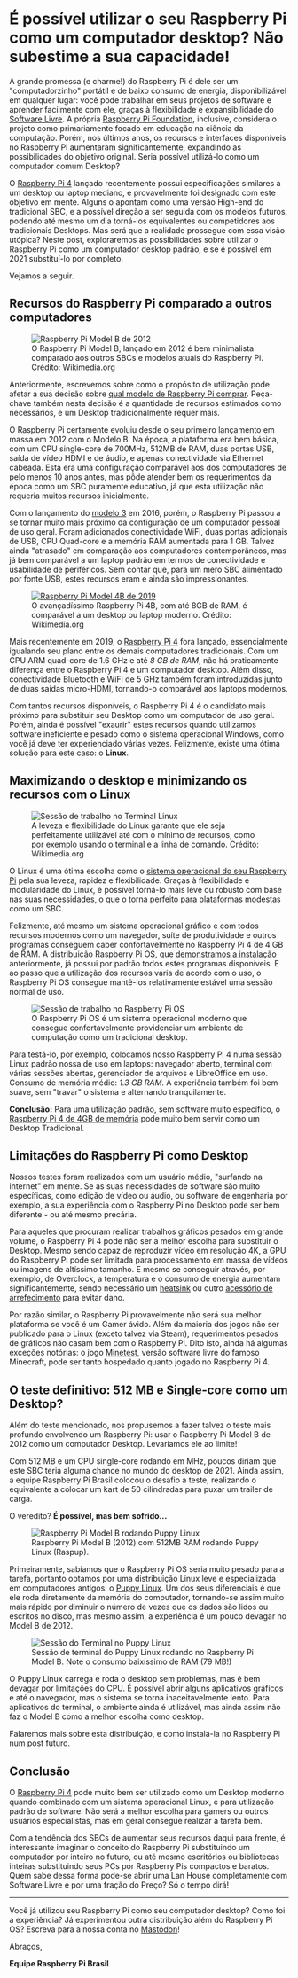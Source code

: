 # É possível utilizar o seu Raspberry Pi como um computador desktop? Não subestime a sua capacidade!

A grande promessa (e charme!) do Raspberry Pi é dele ser um "computadorzinho" portátil e de baixo consumo de energia, disponibilizável em qualquer lugar: você pode trabalhar em seus projetos de software e aprender facilmente com ele, graças à flexibilidade e expansibilidade do [Software Livre](/blog/bem_vindo_ao_raspberrypi_brasil/). A própria [Raspberry Pi Foundation](https://raspberrypi,org), inclusive, considera o projeto como primariamente focado em educação na ciência da computação. Porém, nos últimos anos, os recursos e interfaces disponíveis no Raspberry Pi aumentaram significantemente, expandindo as possibilidades do objetivo original. Seria possível utilizá-lo como um computador comum Desktop?

O [Raspberry Pi 4](https://amzn.to/3wfUopM) lançado recentemente possui especificações similares à um desktop ou laptop mediano, e provavelmente foi designado com este objetivo em mente. Alguns o apontam como uma versão High-end do tradicional SBC, e a possível direção a ser seguida com os modelos futuros, podendo até mesmo um dia torná-los equivalentes ou competidores aos tradicionais Desktops. Mas será que a realidade prossegue com essa visão utópica? Neste post, exploraremos as possibilidades sobre utilizar o Raspberry Pi como um computador desktop padrão, e se é possível em 2021 substituí-lo por completo.

Vejamos a seguir.

## Recursos do Raspberry Pi comparado a outros computadores

<figure>
    <img src="https://upload.wikimedia.org/wikipedia/commons/thumb/3/30/RaspberryPiModelBRev2.by.Philipp.Bohk.jpg/400px-RaspberryPiModelBRev2.by.Philipp.Bohk.jpg" alt="Raspberry Pi Model B de 2012" />
    <figcaption>
        O Raspberry Pi Model B, lançado em 2012 é bem minimalista comparado aos outros SBCs e modelos atuais do Raspberry Pi. Crédito: Wikimedia.org
    </figcaption>
</figure>

Anteriormente, escrevemos sobre como o propósito de utilização pode afetar a sua decisão sobre [qual modelo de Raspberry Pi comprar](/blog/como_escolher_seu_raspberry_pi/). Peça-chave também nesta decisão é a quantidade de recursos estimados como necessários, e um Desktop tradicionalmente requer mais.

O Raspberry Pi certamente evoluiu desde o seu primeiro lançamento em massa em 2012 com o Modelo B. Na época, a plataforma era bem básica, com um CPU single-core de 700MHz, 512MB de RAM, duas portas USB, saída de vídeo HDMI e de áudio, e apenas conectividade via Ethernet cabeada. Esta era uma configuração comparável aos dos computadores de pelo menos 10 anos antes, mas pôde atender bem os requerimentos da época como um SBC puramente educativo, já que esta utilização não requeria muitos recursos inicialmente.

Com o lançamento do [modelo 3](https://amzn.to/2OiCeTe) em 2016, porém, o Raspberry Pi passou a se tornar muito mais próximo da configuração de um computador pessoal de uso geral. Foram adicionados conectividade WiFi, duas portas adicionais de USB, CPU Quad-core e a memória RAM aumentada para 1 GB. Talvez ainda "atrasado" em comparação aos computadores contemporâneos, mas já bem comparável a um laptop padrão em termos de conectividade e usabilidade de periféricos. Sem contar que, para um mero SBC alimentado por fonte USB, estes recursos eram e ainda são impressionantes.

<figure>
    <a href="https://amzn.to/3wfUopM"><img src="https://upload.wikimedia.org/wikipedia/commons/thumb/f/f1/Raspberry_Pi_4_Model_B_-_Side.jpg/400px-Raspberry_Pi_4_Model_B_-_Side.jpg" alt="Raspberry Pi Model 4B de 2019" /></a>
    <figcaption>
        O avançadíssimo Raspberry Pi 4B, com até 8GB de RAM, é comparável a um desktop ou laptop moderno. Crédito: Wikimedia.org
    </figcaption>
</figure>

Mais recentemente em 2019, o [Raspberry Pi 4](https://amzn.to/3wfUopM) fora lançado, essencialmente igualando seu plano entre os demais computadores tradicionais. Com um CPU ARM quad-core de 1.6 GHz e até *8 GB de RAM*, não há praticamente diferença entre o Raspberry Pi 4 e um computador desktop. Além disso, conectividade Bluetooth e WiFi de 5 GHz também foram introduzidas junto de duas saídas micro-HDMI, tornando-o comparável aos laptops modernos.

Com tantos recursos disponíveis, o Raspberry Pi 4 é o candidato mais próximo para substituir seu Desktop como um computador de uso geral. Porém, ainda é possível "exaurir" estes recursos quando utilizamos software ineficiente e pesado como o sistema operacional Windows, como você já deve ter experienciado várias vezes. Felizmente, existe uma ótima solução para este caso: o **Linux**.

## Maximizando o desktop e minimizando os recursos com o Linux

<figure>
    <img src="https://upload.wikimedia.org/wikipedia/commons/thumb/5/55/WeeChat_2.7-rc1.png/800px-WeeChat_2.7-rc1.png" alt="Sessão de trabalho no Terminal Linux" />
    <figcaption>
        A leveza e flexibilidade do Linux garante que ele seja perfeitamente utilizável até com o mínimo de recursos, como por exemplo usando o terminal e a linha de comando. Crédito: Wikimedia.org
    </figcaption>
</figure>

O Linux é uma ótima escolha como o [sistema operacional do seu Raspberry Pi](/blog/como_instalar_linux_raspberry_pi/) pela sua leveza, rapidez e flexibilidade. Graças à flexibilidade e modularidade do Linux, é possível torná-lo mais leve ou robusto com base nas suas necessidades, o que o torna perfeito para plataformas modestas como um SBC.

Felizmente, até mesmo um sistema operacional gráfico e com todos recursos modernos como um navegador, suíte de produtividade e outros programas conseguem caber confortavelmente no Raspberry Pi 4 de 4 GB de RAM. A distribuição Raspberry Pi OS, que [demonstramos a instalação](/blog/como_instalar_linux_raspberry_pi/) anteriormente, já possui por padrão todos estes programas disponíveis. E ao passo que a utilização dos recursos varia de acordo com o uso, o Raspberry Pi OS consegue mantê-los relativamente estável uma sessão normal de uso.

<figure>
    <img src="/static/images/raspberry_pi_os_screenshot.jpg" alt="Sessão de trabalho no Raspberry Pi OS" />
    <figcaption>
        O Raspberry Pi OS é um sistema operacional moderno que consegue confortavelmente providenciar um ambiente de computação como um tradicional desktop.
    </figcaption>
</figure>

Para testá-lo, por exemplo, colocamos nosso Raspberry Pi 4 numa sessão Linux padrão nossa de uso em laptops: navegador aberto, terminal com várias sessões abertas, gerenciador de arquivos e LibreOffice em uso. Consumo de memória médio: *1.3 GB RAM*. A experiência também foi bem suave, sem "travar" o sistema e alternando tranquilamente. 

**Conclusão:** Para uma utilização padrão, sem software muito específico, o [Raspberry Pi 4 de 4GB de memória](https://amzn.to/3wfUopM) pode muito bem servir como um Desktop Tradicional.

## Limitações do Raspberry Pi como Desktop

Nossos testes foram realizados com um usuário médio, "surfando na internet" em mente. Se as suas necessidades de software são muito específicas, como edição de vídeo ou áudio, ou software de engenharia por exemplo, a sua experiência com o Raspberry Pi no Desktop pode ser bem diferente - ou até mesmo precária.

Para aqueles que procuram realizar trabalhos gráficos pesados em grande volume, o Raspberry Pi 4 pode não ser a melhor escolha para substituir o Desktop. Mesmo sendo capaz de reproduzir vídeo em resolução 4K, a GPU do Raspberry Pi pode ser limitada para processamento em massa de vídeos ou imagens de altíssimo tamanho. E mesmo se conseguir através, por exemplo, de Overclock, a temperatura e o consumo de energia aumentam significantemente, sendo necessário um [heatsink](https://amzn.to/35JxY4x) ou outro [acessório de arrefecimento](/blog/melhores_acessorios_raspberry_pi/) para evitar dano.

Por razão similar, o Raspberry Pi provavelmente não será sua melhor plataforma se você é um Gamer ávido. Além da maioria dos jogos não ser publicado para o Linux (exceto talvez via Steam), requerimentos pesados de gráficos não casam bem com o Raspberry Pi. Dito isto, ainda há algumas exceções notórias: o jogo [Minetest](https://minetest.org), versão software livre do famoso Minecraft, pode ser tanto hospedado quanto jogado no Raspberry Pi 4.

## O teste definitivo: 512 MB e Single-core como um Desktop?

Além do teste mencionado, nos propusemos a fazer talvez o teste mais profundo envolvendo um Raspberry Pi: usar o Raspberry Pi Model B de 2012 como um computador Desktop. Levaríamos ele ao limite!

Com 512 MB e um CPU single-core rodando em MHz, poucos diriam que este SBC teria alguma chance no mundo do desktop de 2021. Ainda assim, a equipe Raspberry Pi Brasil colocou o desafio a teste, realizando o equivalente a colocar um kart de 50 cilindradas para puxar um trailer de carga.

O veredito? **É possível, mas bem sofrido...**

<figure>
    <img src="/static/images/puppy_linux_raspib.jpg" alt="Raspberry Pi Model B rodando Puppy Linux" />
    <figcaption>
        Raspberry Pi Model B (2012) com 512MB RAM rodando Puppy Linux (Raspup).
    </figcaption>
</figure>

Primeiramente, sabíamos que o Raspberry Pi OS seria muito pesado para a tarefa, portanto optamos por uma distribuição Linux leve e especializada em computadores antigos: o [Puppy Linux](https://puppylinux.org). Um dos seus diferenciais é que ele roda diretamente da memória do computador, tornando-se assim muito mais rápido por diminuir o número de vezes que os dados são lidos ou escritos no disco, mas mesmo assim, a experiência é um pouco devagar no Model B de 2012.

<figure>
    <img src="/static/images/puppy_linux_stats.jpg" alt="Sessão do Terminal no Puppy Linux" />
    <figcaption>
        Sessão de terminal do Puppy Linux rodando no Raspberry Pi Model B. Note o consumo baixíssimo de RAM (79 MB!)
    </figcaption>
</figure>

O Puppy Linux carrega e roda o desktop sem problemas, mas é bem devagar por limitações do CPU. É possível abrir alguns aplicativos gráficos e até o navegador, mas o sistema se torna inaceitavelmente lento. Para aplicativos do terminal, o ambiente ainda é utilizável, mas ainda assim não faz o Model B como a melhor escolha como desktop.

Falaremos mais sobre esta distribuição, e como instalá-la no Raspberry Pi num post futuro.

## Conclusão

O [Raspberry Pi 4](https://amzn.to/3wfUopM) pode muito bem ser utilizado como um Desktop moderno quando combinado com um sistema operacional Linux, e para utilização padrão de software. Não será a melhor escolha para gamers ou outros usuários especialistas, mas em geral consegue realizar a tarefa bem.

Com a tendência dos SBCs de aumentar seus recursos daqui para frente, é interessante imaginar o conceito do Raspberry Pi substituindo um computador por inteiro no futuro, ou até mesmo escritórios ou bibliotecas inteiras substituindo seus PCs por Raspberry Pis compactos e baratos. Quem sabe dessa forma pode-se abrir uma Lan House completamente com Software Livre e por uma fração do Preço? Só o tempo dirá!

-----

Você já utilizou seu Raspberry Pi como seu computador desktop? Como foi a experiência? Já experimentou outra distribuição além do Raspberry Pi OS? Escreva para a nossa conta no [Mastodon](https://qoto.org/@kzimmermann)!

Abraços,

**Equipe Raspberry Pi Brasil**
